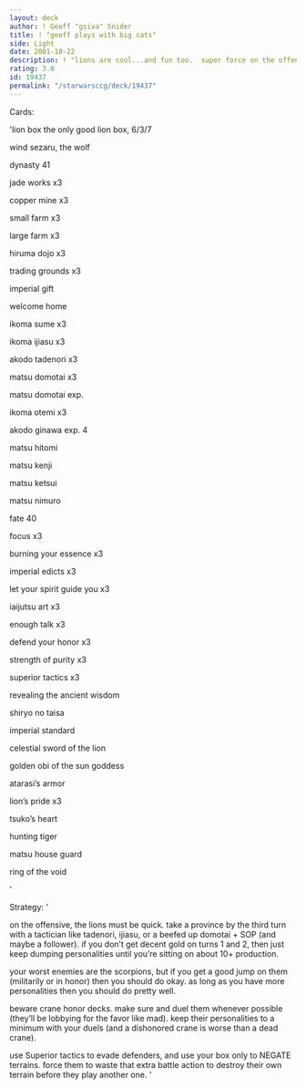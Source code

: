 ```yaml
---
layout: deck
author: ! Geoff "gsiva" Snider
title: ! "geoff plays with big cats"
side: Light
date: 2001-10-22
description: ! "lions are cool...and fun too.  super force on the offense, plus defensive honor/dishonor duels."
rating: 3.0
id: 19437
permalink: "/starwarsccg/deck/19437"
---
```

Cards: 

'lion box  the only good lion box, 6/3/7


wind sezaru, the wolf


dynasty 41


jade works x3

copper mine x3

small farm x3

large farm x3

hiruma dojo x3

trading grounds x3

imperial gift

welcome home

ikoma sume x3

ikoma ijiasu x3

akodo tadenori x3

matsu domotai x3

matsu domotai exp.

ikoma otemi x3

akodo ginawa exp. 4

matsu hitomi

matsu kenji

matsu ketsui

matsu nimuro


fate 40


focus x3

burning your essence x3

imperial edicts x3

let your spirit guide you x3

iaijutsu art x3

enough talk x3

defend your honor x3

strength of purity x3

superior tactics x3

revealing the ancient wisdom

shiryo no taisa

imperial standard

celestial sword of the lion

golden obi of the sun goddess

atarasi’s armor

lion’s pride x3

tsuko’s heart

hunting tiger

matsu house guard

ring of the void


'

Strategy: '

on the offensive, the lions must be quick.  take a province by the third turn with a tactician like tadenori, ijiasu, or a beefed up domotai + SOP (and maybe a follower).  if you don’t get decent gold on turns 1 and 2, then just keep dumping personalities until you’re sitting on about 10+ production.  


your worst enemies are the scorpions, but if you get a good jump on them (militarily or in honor) then you should do okay.  as long as you have more personalities then you should do pretty well.


beware crane honor decks.  make sure and duel them whenever possible (they’ll be lobbying for the favor like mad).  keep their personalities to a minimum with your duels (and a dishonored crane is worse than a dead crane).  


use Superior tactics to evade defenders, and use your box only to NEGATE terrains.  force them to waste that extra battle action to destroy their own terrain before they play another one. '

